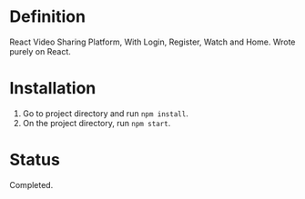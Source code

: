 # Definition
React Video Sharing Platform, With Login, Register, Watch and Home. Wrote purely on React.

# Installation
1. Go to project directory and run ```npm install```.
2. On the project directory, run ```npm start```.
# Status
Completed.